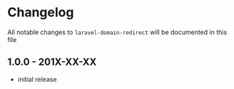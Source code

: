 # Changelog

All notable changes to `laravel-domain-redirect` will be documented in this file

## 1.0.0 - 201X-XX-XX

- initial release
